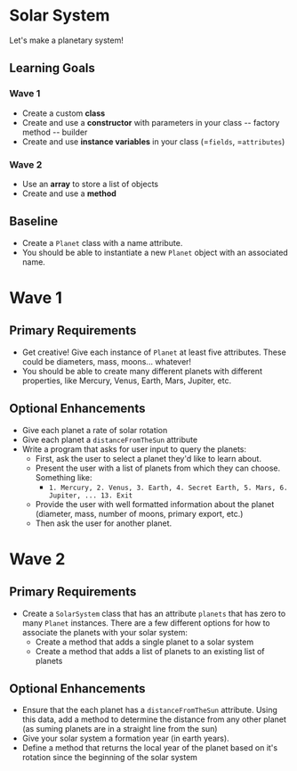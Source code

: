 # Solar System
Let's make a planetary system!

## Learning Goals
### Wave 1
- Create a custom **class**
- Create and use a **constructor** with parameters in your class
-- factory method
-- builder
- Create and use **instance variables** in your class (=`fields`, =`attributes`)

### Wave 2
- Use an **array** to store a list of objects
- Create and use a **method**

## Baseline
- Create a `Planet` class with a name attribute.
- You should be able to instantiate a new `Planet` object with an associated name.

# Wave 1
## Primary Requirements
- Get creative! Give each instance of `Planet` at least five attributes. These could be diameters, mass, moons... whatever!
- You should be able to create many different planets with different properties, like Mercury, Venus, Earth, Mars, Jupiter, etc.

## Optional Enhancements
- Give each planet a rate of solar rotation
- Give each planet a `distanceFromTheSun` attribute
- Write a program that asks for user input to query the planets:
  - First, ask the user to select a planet they'd like to learn about.
  - Present the user with a list of planets from which they can choose. Something like:
    - `1. Mercury, 2. Venus, 3. Earth, 4. Secret Earth, 5. Mars, 6. Jupiter, ... 13. Exit`
  - Provide the user with well formatted information about the planet (diameter, mass, number of moons, primary export, etc.)
  - Then ask the user for another planet.

# Wave 2
## Primary Requirements
- Create a `SolarSystem` class that has an attribute `planets` that has zero to many `Planet` instances. There are a few different options for how to associate the planets with your solar system:
    - Create a method that adds a single planet to a solar system
    - Create a method that adds a list of planets to an existing list of planets

## Optional Enhancements
- Ensure that the each planet has a `distanceFromTheSun` attribute. Using this data, add a method to determine the distance from any other planet (as suming planets are in a straight line from the sun)
- Give your solar system a formation year (in earth years).
- Define a method that returns the local year of the planet based on it's rotation since the beginning of the solar system

